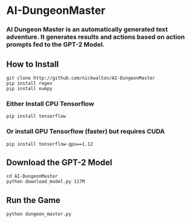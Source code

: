 # AI-DungeonMaster

### AI Dungeon Master is an automatically generated text adventure. It generates results and actions based on action prompts fed to the GPT-2 Model. 


## How to Install
```
git clone http://github.com/nickwalton/AI-DungeonMaster
pip install regex
pip install numpy
```
### Either Install CPU Tensorflow
```
pip install tensorflow
```

### Or install GPU Tensorflow (faster) but requires CUDA
```
pip install tensorflow-gpu==1.12
```

## Download the GPT-2 Model
```
cd AI-DungeonMaster
python download_model.py 117M
```

## Run the Game
```
python dungeon_master.py
```
